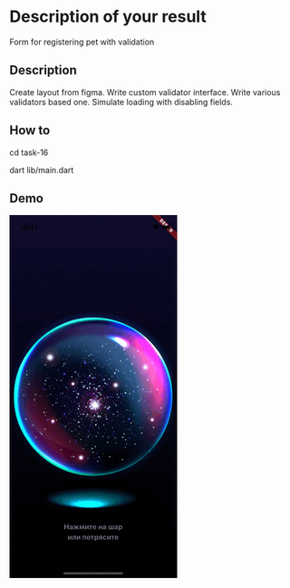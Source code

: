 # Description of your result
Form for registering pet with validation
## Description
Create layout from figma. Write custom validator interface. Write various validators based one. Simulate loading with disabling fields.
## How to
cd task-16

dart lib/main.dart
## Demo

![result.gif](assets/docs/result.gif)